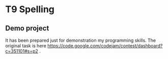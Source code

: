 # T9 Spelling
## Demo project 

It has been prepared just for demonstration my programming skills.
The original task is here https://code.google.com/codejam/contest/dashboard?c=351101#s=p2 .